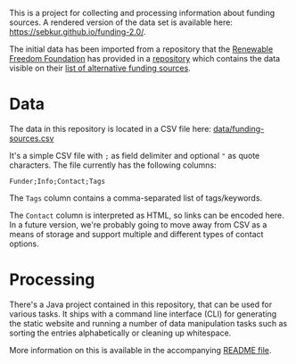 This is a project for collecting and processing information about funding
sources. A rendered version of the data set is available here:
<https://sebkur.github.io/funding-2.0/>.

The initial data has been imported from a repository that the
[Renewable Freedom Foundation](https://renewablefreedom.org) has
provided in a [repository](https://github.com/renewablefreedom/funding-sources)
which contains the data visible on their [list of alternative funding
sources](https://renewablefreedom.org/grants/alternative-funding-sources).

# Data

The data in this repository is located in a CSV file here:
[data/funding-sources.csv](data/funding-sources.csv)

It's a simple CSV file with `;` as field delimiter and optional `"` as quote
characters. The file currently has the following columns:

    Funder;Info;Contact;Tags

The `Tags` column contains a comma-separated list of tags/keywords.

The `Contact` column is interpreted as HTML, so links can be encoded here.
In a future version, we're probably going to move away from CSV as a means
of storage and support multiple and different types of contact options.

# Processing

There's a Java project contained in this repository, that can be used
for various tasks. It ships with a command line interface (CLI)
for generating the static website and running a number of data manipulation
tasks such as sorting the entries alphabetically or cleaning up whitespace.

More information on this is available in the accompanying
[README file](java/README.md).
